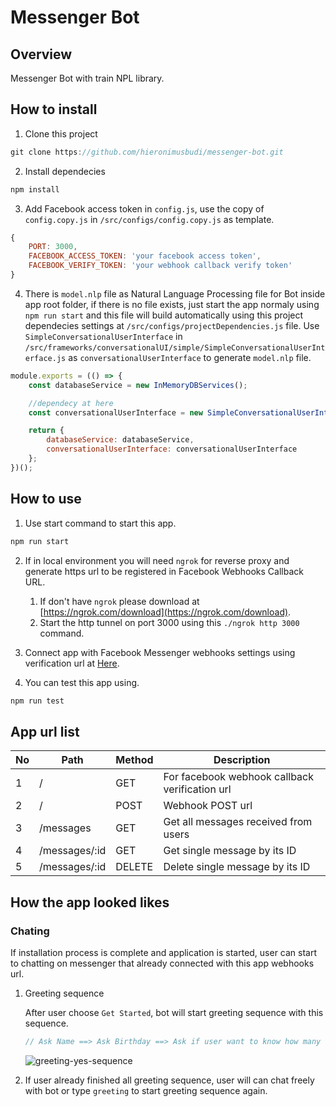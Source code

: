 # Messenger Bot

## Overview

Messenger Bot with train NPL library.

## How to install

1. Clone this project

```Javascript
git clone https://github.com/hieronimusbudi/messenger-bot.git
```

2. Install dependecies

```Javascript
npm install
```

3. Add Facebook access token in `config.js`, use the copy of `config.copy.js` in `/src/configs/config.copy.js` as template.

```Javascript
{
    PORT: 3000,
    FACEBOOK_ACCESS_TOKEN: 'your facebook access token',
    FACEBOOK_VERIFY_TOKEN: 'your webhook callback verify token'
}
```

4. There is `model.nlp` file as Natural Language Processing file for Bot inside app root folder, if there is no file exists, just start the app normaly using `npm run start` and this file will build automatically using this project dependecies settings at `/src/configs/projectDependencies.js` file. Use `SimpleConversationalUserInterface` in `/src/frameworks/conversationalUI/simple/SimpleConversationalUserInterface.js` as `conversationalUserInterface` to generate `model.nlp` file.

```Javascript
module.exports = (() => {
    const databaseService = new InMemoryDBServices();

    //dependecy at here
    const conversationalUserInterface = new SimpleConversationalUserInterface();

    return {
        databaseService: databaseService,
        conversationalUserInterface: conversationalUserInterface
    };
})();
```

## How to use

1. Use start command to start this app.

```Javascript
npm run start
```

2. If in local environment you will need `ngrok` for reverse proxy and generate https url to be registered in Facebook Webhooks Callback URL.

   1. If don't have `ngrok` please download at [https://ngrok.com/download](https://ngrok.com/download).
   2. Start the http tunnel on port 3000 using this `./ngrok http 3000` command.

3. Connect app with Facebook Messenger webhooks settings using verification url at [Here](#app-url-list).
4. You can test this app using.

```Javascript
npm run test
```

## App url list

| No  | Path          | Method | Description                                    |
| --- | ------------- | ------ | ---------------------------------------------- |
| 1   | /             | GET    | For facebook webhook callback verification url |
| 2   | /             | POST   | Webhook POST url                               |
| 3   | /messages     | GET    | Get all messages received from users           |
| 4   | /messages/:id | GET    | Get single message by its ID                   |
| 5   | /messages/:id | DELETE | Delete single message by its ID                |

## How the app looked likes

### Chating

If installation process is complete and application is started, user can start to chatting on messenger that already connected with this app webhooks url.

1. Greeting sequence

   After user choose `Get Started`, bot will start greeting sequence with this sequence.

   ```Javascript
   // Ask Name ==> Ask Birthday ==> Ask if user want to know how many days until his birthday => Give answer if yes and Goodbye if no
   ```

   ![greeting-yes-sequence](https://user-images.githubusercontent.com/28037175/115990263-70e73e80-a5ec-11eb-884e-f70d10d93d98.gif)

2. If user already finished all greeting sequence, user will can chat freely with bot or type `greeting` to start greeting sequence again.
